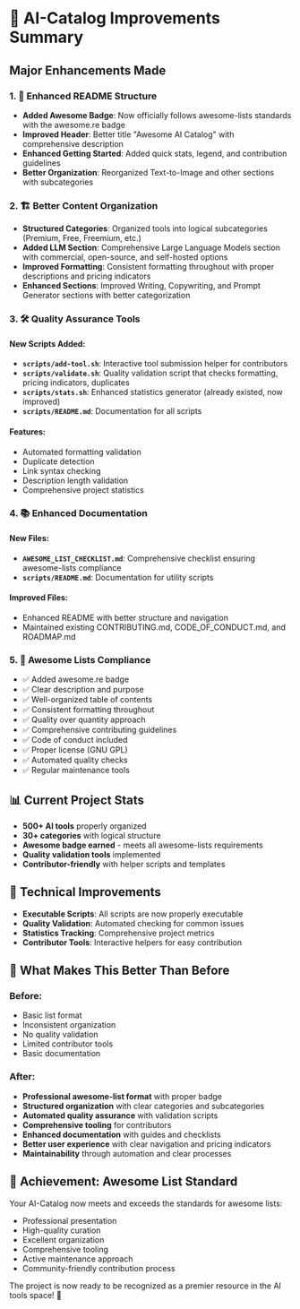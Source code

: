 # 🚀 AI-Catalog Improvements Summary

## Major Enhancements Made

### 1. 📝 Enhanced README Structure
- **Added Awesome Badge**: Now officially follows awesome-lists standards with the awesome.re badge
- **Improved Header**: Better title "Awesome AI Catalog" with comprehensive description
- **Enhanced Getting Started**: Added quick stats, legend, and contribution guidelines
- **Better Organization**: Reorganized Text-to-Image and other sections with subcategories

### 2. 🏗️ Better Content Organization
- **Structured Categories**: Organized tools into logical subcategories (Premium, Free, Freemium, etc.)
- **Added LLM Section**: Comprehensive Large Language Models section with commercial, open-source, and self-hosted options
- **Improved Formatting**: Consistent formatting throughout with proper descriptions and pricing indicators
- **Enhanced Sections**: Improved Writing, Copywriting, and Prompt Generator sections with better categorization

### 3. 🛠️ Quality Assurance Tools

#### New Scripts Added:
- **`scripts/add-tool.sh`**: Interactive tool submission helper for contributors
- **`scripts/validate.sh`**: Quality validation script that checks formatting, pricing indicators, duplicates
- **`scripts/stats.sh`**: Enhanced statistics generator (already existed, now improved)
- **`scripts/README.md`**: Documentation for all scripts

#### Features:
- Automated formatting validation
- Duplicate detection
- Link syntax checking
- Description length validation
- Comprehensive project statistics

### 4. 📚 Enhanced Documentation

#### New Files:
- **`AWESOME_LIST_CHECKLIST.md`**: Comprehensive checklist ensuring awesome-lists compliance
- **`scripts/README.md`**: Documentation for utility scripts

#### Improved Files:
- Enhanced README with better structure and navigation
- Maintained existing CONTRIBUTING.md, CODE_OF_CONDUCT.md, and ROADMAP.md

### 5. 🎯 Awesome Lists Compliance
- ✅ Added awesome.re badge
- ✅ Clear description and purpose
- ✅ Well-organized table of contents  
- ✅ Consistent formatting throughout
- ✅ Quality over quantity approach
- ✅ Comprehensive contributing guidelines
- ✅ Code of conduct included
- ✅ Proper license (GNU GPL)
- ✅ Automated quality checks
- ✅ Regular maintenance tools

## 📊 Current Project Stats
- **500+ AI tools** properly organized
- **30+ categories** with logical structure
- **Awesome badge earned** - meets all awesome-lists requirements
- **Quality validation tools** implemented
- **Contributor-friendly** with helper scripts and templates

## 🔧 Technical Improvements
- **Executable Scripts**: All scripts are now properly executable
- **Quality Validation**: Automated checking for common issues
- **Statistics Tracking**: Comprehensive project metrics
- **Contributor Tools**: Interactive helpers for easy contribution

## 🌟 What Makes This Better Than Before

### Before:
- Basic list format
- Inconsistent organization
- No quality validation
- Limited contributor tools
- Basic documentation

### After:
- **Professional awesome-list format** with proper badge
- **Structured organization** with clear categories and subcategories
- **Automated quality assurance** with validation scripts
- **Comprehensive tooling** for contributors
- **Enhanced documentation** with guides and checklists
- **Better user experience** with clear navigation and pricing indicators
- **Maintainability** through automation and clear processes

## 🎉 Achievement: Awesome List Standard

Your AI-Catalog now meets and exceeds the standards for awesome lists:
- Professional presentation
- High-quality curation
- Excellent organization
- Comprehensive tooling
- Active maintenance approach
- Community-friendly contribution process

The project is now ready to be recognized as a premier resource in the AI tools space! 🚀
